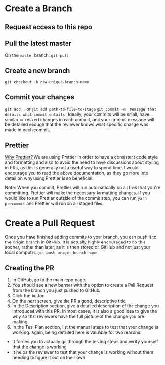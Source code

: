 # Create a Branch

## Request access to this repo

## Pull the latest master

On the `master` branch: `git pull`

## Create a new branch

`git checkout -b new-unique-branch-name`

## Commit your changes

`git add .` or `git add path-to-file-to-stage`
`git commit -m 'Message that details what commit entails'`
Ideally, your commits will be small, have similar or related changes in each commit, and your commit message will be detailed
enough that the reviewer knows what specific change was made in each commit.

## Prettier

[Why Prettier?](https://prettier.io/docs/en/why-prettier.html)
We are using Prettier in order to have a consistent code style and formatting and also to avoid the need to have discussions
about styling in PRs, as this is generally not a useful way to spend time. I would encourage you to read the above documentation,
as they go more into detail on why using Prettier is so beneficial.

Note: When you commit, Prettier will run automatically on all files that you're committing. Prettier _will_ make the
necessary formatting changes. If you would like to run Prettier outside of the commit step, you can run `yarn precommit`
and Prettier will run on all staged files.

# Create a Pull Request

Once you have finished adding commits to your branch, you can push it to the origin branch in GitHub. It is actually
highly encouraged to do this sooner, rather than later, as it is then stored on GitHub and not just your local
computer.
`git push origin branch-name`

## Creating the PR

1.  In GitHub, go to the main repo page.
1.  You should see a new banner with the option to create a Pull Request from the
    branch you just pushed to GitHub.
1.  Click the button
1.  On the next screen, give the PR a good, descriptive title
1.  In the Description section, give a detailed description of the change you introduced with this PR. In most cases,
    it is also a good idea to give the _why_ so that reviewers have the full picture of the change you are making.
1.  In the Test Plan section, list the manual steps to test that your change is working. Again, being detailed here is
    valuable for two reasons:

* It forces you to actually go through the testing steps and verify yourself that the change is working
* It helps the reviewer to test that your change is working without them needing to figure it out on their own
